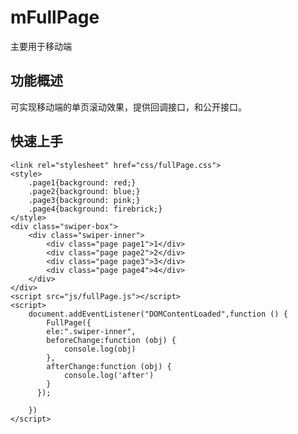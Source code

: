 # mFullPage

主要用于移动端

## 功能概述
可实现移动端的单页滚动效果，提供回调接口，和公开接口。

## 快速上手
	<link rel="stylesheet" href="css/fullPage.css">
	<style>
        .page1{background: red;}
        .page2{background: blue;}
        .page3{background: pink;}
        .page4{background: firebrick;}
    </style>
	<div class="swiper-box">
        <div class="swiper-inner">
            <div class="page page1">1</div>
            <div class="page page2">2</div>
            <div class="page page3">3</div>
            <div class="page page4">4</div>
        </div>
    </div>
    <script src="js/fullPage.js"></script>
    <script>
        document.addEventListener("DOMContentLoaded",function () {
            FullPage({
            ele:".swiper-inner",
            beforeChange:function (obj) {
                console.log(obj)
            },
            afterChange:function (obj) {
                console.log('after')
            }
          });
    
        })
    </script>



